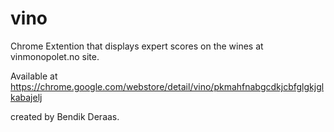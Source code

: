 # vino

Chrome Extention that displays expert scores on the wines at vinmonopolet.no site.

Available at https://chrome.google.com/webstore/detail/vino/pkmahfnabgcdkjcbfglgkjglkabajelj

created by Bendik Deraas. 
